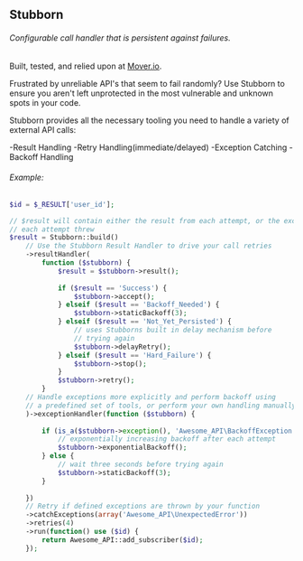 ## Stubborn

###### Configurable call handler that is persistent against failures.

Built, tested, and relied upon at [Mover.io](https://mover.io).

Frustrated by unreliable API's that seem to fail randomly?
Use Stubborn to ensure you aren't left unprotected in the most vulnerable and unknown spots in your code.

Stubborn provides all the necessary tooling you need to handle a variety of external API calls:

-Result Handling
-Retry Handling(immediate/delayed)
-Exception Catching
-Backoff Handling

###### Example:

```php
$id = $_RESULT['user_id'];

// $result will contain either the result from each attempt, or the exception
// each attempt threw
$result = Stubborn::build()
    // Use the Stubborn Result Handler to drive your call retries
    ->resultHandler(
        function ($stubborn) {
            $result = $stubborn->result();
            
            if ($result == 'Success') {
                $stubborn->accept();
            } elseif ($result == 'Backoff_Needed') {
                $stubborn->staticBackoff(3);
            } elseif ($result == 'Not_Yet_Persisted') {
                // uses Stubborns built in delay mechanism before
                // trying again
                $stubborn->delayRetry();
            } elseif ($result == 'Hard_Failure') {
                $stubborn->stop();
            }
            $stubborn->retry();
        }
    // Handle exceptions more explicitly and perform backoff using
    // a predefined set of tools, or perform your own handling manually
    )->exceptionHandler(function ($stubborn) {
    
        if (is_a($stubborn->exception(), 'Awesome_API\BackoffException')) {
            // exponentially increasing backoff after each attempt
            $stubborn->exponentialBackoff();
        } else {
            // wait three seconds before trying again
            $stubborn->staticBackoff(3);
        }
        
    })
    // Retry if defined exceptions are thrown by your function
    ->catchExceptions(array('Awesome_API\UnexpectedError'))
    ->retries(4)
    ->run(function() use ($id) {
        return Awesome_API::add_subscriber($id); 
    });
```
